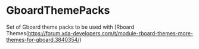 # GboardThemePacks
Set of Gboard theme packs to be used with [Rboard Themes(https://forum.xda-developers.com/t/module-rboard-themes-more-themes-for-gboard.3840354/)
